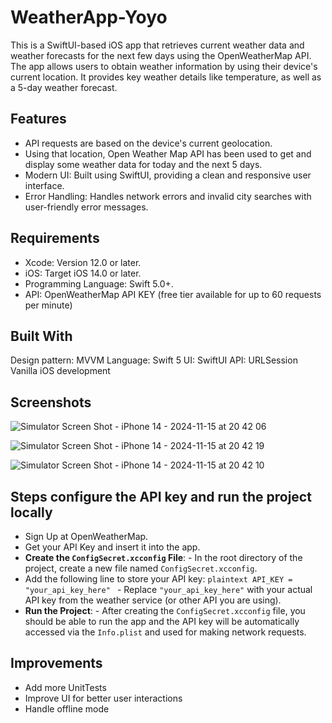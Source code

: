 # WeatherApp-Yoyo
This is a SwiftUI-based iOS app that retrieves current weather data and weather forecasts for the next few days using the OpenWeatherMap API. The app allows users to obtain weather information by using their device's current location. It provides key weather details like temperature, as well as a 5-day weather forecast.

## Features
- API requests are based on the device's current geolocation.
- Using that location, Open Weather Map API has been used to get and display some weather data for today and the next 5 days.
- Modern UI: Built using SwiftUI, providing a clean and responsive user interface.
- Error Handling: Handles network errors and invalid city searches with user-friendly error messages.

## Requirements
- Xcode: Version 12.0 or later.
- iOS: Target iOS 14.0 or later.
- Programming Language: Swift 5.0+.
- API: OpenWeatherMap API KEY (free tier available for up to 60 requests per minute)

## Built With
Design pattern: MVVM
Language: Swift 5
UI: SwiftUI
API: URLSession
Vanilla iOS development

## Screenshots
![Simulator Screen Shot - iPhone 14 - 2024-11-15 at 20 42 06](https://github.com/user-attachments/assets/c330910b-a3f5-4bda-945e-84a1cc48760e)

![Simulator Screen Shot - iPhone 14 - 2024-11-15 at 20 42 19](https://github.com/user-attachments/assets/652b5cc5-4053-4a46-9bfc-2101eb5dfa59)

![Simulator Screen Shot - iPhone 14 - 2024-11-15 at 20 42 10](https://github.com/user-attachments/assets/8112d367-c69e-4f16-b8f9-cb9fac9bfe9c)

## Steps configure the API key and run the project locally
- Sign Up at OpenWeatherMap.
- Get your API Key and insert it into the app.
-  **Create the `ConfigSecret.xcconfig` File**: - In the root directory of the project, create a new file named `ConfigSecret.xcconfig`.
- Add the following line to store your API key: ```plaintext API_KEY = "your_api_key_here" ``` - Replace `"your_api_key_here"` with your actual API key from the weather service (or other API you are using).
- **Run the Project**: - After creating the `ConfigSecret.xcconfig` file, you should be able to run the app and the API key will be automatically accessed via the `Info.plist` and used for making network requests.

## Improvements
- Add more UnitTests
- Improve UI for better user interactions
- Handle offline mode
  



  


  



